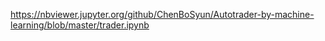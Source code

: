 https://nbviewer.jupyter.org/github/ChenBoSyun/Autotrader-by-machine-learning/blob/master/trader.ipynb

